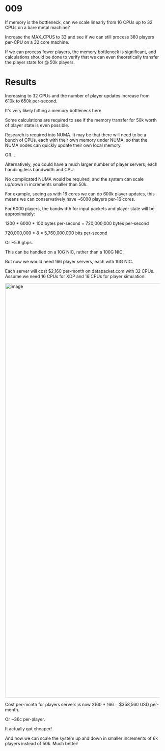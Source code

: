 # 009

If memory is the bottleneck, can we scale linearly from 16 CPUs up to 32 CPUs on a bare metal machine?

Increase the MAX_CPUS to 32 and see if we can still process 380 players per-CPU on a 32 core machine.

If we can process fewer players, the memory bottleneck is significant, and calculations should be done to verify that we can even theoretically transfer the player state for @ 50k players.

# Results

Increasing to 32 CPUs and the number of player updates increase from 610k to 650k per-second.

It's very likely hitting a memory bottleneck here. 

Some calculations are required to see if the memory transfer for 50k worth of player state is even possible.

Research is required into NUMA. It may be that there will need to be a bunch of CPUs, each with their own memory under NUMA, so that the NUMA nodes can quickly update their own local memory.

OR...

Alternatively, you could have a much larger number of player servers, each handling less bandwidth and CPU. 

No complicated NUMA would be required, and the system can scale up/down in increments smaller than 50k.

For example, seeing as with 16 cores we can do 600k player updates, this means we can conservatively have ~6000 players per-16 cores. 

For 6000 players, the bandwidth for input packets and player state will be approximately:

1200 * 6000 * 100 bytes per-second = 720,000,000 bytes per-second

720,000,000 * 8 = 5,760,000,000 bits per-second

Or ~5.8 gbps.

This can be handled on a 10G NIC, rather than a 100G NIC.

But now we would need 166 player servers, each with 10G NIC.

Each server will cost $2,160 per-month on datapacket.com with 32 CPUs. Assume we need 16 CPUs for XDP and 16 CPUs for player simulation.

<img width="1347" alt="image" src="https://github.com/mas-bandwidth/fps/assets/696656/9718bd1d-478a-433f-a023-a32d5186a452">

Cost per-month for players servers is now 2160 * 166 = $358,560 USD per-month.

Or ~36c per-player.

It actually got cheaper!

And now we can scale the system up and down in smaller increments of 6k players instead of 50k. Much better!
